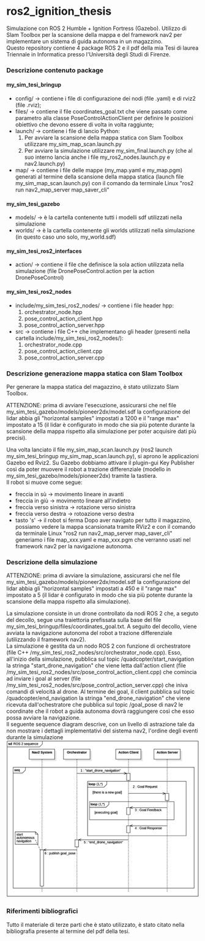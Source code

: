 # ros2_ignition_thesis
Simulazione con ROS 2 Humble + Ignition Fortress (Gazebo). Utilizzo di Slam Toolbox per la scansione della mappa e del framework nav2 per implementare un sistema di guida autonoma in un magazzino.  
Questo repository contiene 4 package ROS 2 e il pdf della mia Tesi di laurea Triennale in Informatica presso l'Università degli Studi di Firenze.
### Descrizione contenuto package
#### my_sim_tesi_bringup
  * config/ -> contiene i file di configurazione dei nodi (file .yaml) e di rviz2 (file .rviz);
  * files/ -> contiene il file coordinates_goal.txt che viene passato come parametro alla classe PoseControlActionClient per definire le posizioni obiettivo che devono essere di volta in volta raggiunte;
  * launch/ -> contiene i file di lancio Python:
    1. Per avviare la scansione della mappa statica con Slam Toolbox utilizzare my_sim_map_scan.launch.py
    2. Per avviare la simulazione utilizzare my_sim_final.launch.py (che al suo interno lancia anche i file my_ros2_nodes.launch.py e nav2.launch.py)
  * map/ -> contiene i file delle mappe (my_map.yaml e my_map.pgm) generati al termine della scansione della mappa statica (launch file my_sim_map_scan.launch.py) con il comando da terminale Linux "ros2 run nav2_map_server map_saver_cli"
#### my_sim_tesi_gazebo
  * models/ -> è la cartella contenente tutti i modelli sdf utilizzati nella simulazione
  * worlds/ -> è la cartella contenente gli worlds utilizzati nella simulazione (in questo caso uno solo, my_world.sdf) 
#### my_sim_tesi_ros2_interfaces
  * action/ -> contiene il file che definisce la sola action utilizzata nella simulazione (file DronePoseControl.action per la action DronePoseControl)
#### my_sim_tesi_ros2_nodes
  * include/my_sim_tesi_ros2_nodes/ -> contiene i file header hpp:
    1. orchestrator_node.hpp
    2. pose_control_action_client.hpp
    3. pose_control_action_server.hpp
  * src -> contiene i file C++ che implementano gli header (presenti nella cartella include/my_sim_tesi_ros2_nodes/):
    1. orchestrator_node.cpp
    2. pose_control_action_client.cpp
    3. pose_control_action_server.cpp
### Descrizione generazione mappa statica con Slam Toolbox
Per generare la mappa statica del magazzino, è stato utilizzato Slam Toolbox.

ATTENZIONE: prima di avviare l'esecuzione, assicurarsi che nel file my_sim_tesi_gazebo/models/pioneer2dx/model.sdf la configurazione del lidar abbia gli "horizontal samples" impostati a 1200 e il "range max" impostato a 15 (il lidar è configurato in modo che sia più potente durante la scansione della mappa rispetto alla simulazione per poter acquisire dati più precisi).

Una volta lanciato il file my_sim_map_scan.launch.py (ros2 launch my_sim_tesi_bringup my_sim_map_scan.launch.py), si aprono le applicazioni Gazebo ed Rviz2. Su Gazebo dobbiamo attivare il plugin-gui Key Publisher così da poter muovere il robot a trazione differenziale (modello in my_sim_tesi_gazebo/models/pioneer2dx) tramite la tastiera.  
Il robot si muove come segue:
* freccia in sù -> movimento lineare in avanti
* freccia in giù -> movimento lineare all'indietro
* freccia verso sinistra -> rotazione verso sinistra
* freccia verso destra -> rotoazione verso destra
* tasto 's' -> il robot si ferma
Dopo aver navigato per tutto il magazzino, possiamo vedere la mappa scansionata tramite RViz2 e con il comando da terminale Linux "ros2 run nav2_map_server map_saver_cli" generiamo i file map_xxx.yaml e map_xxx.pgm che verranno usati nel framework nav2 per la navigazione autonoma.
### Descrizione della simulazione
ATTENZIONE: prima di avviare la simulazione, assicurarsi che nel file my_sim_tesi_gazebo/models/pioneer2dx/model.sdf la configurazione del lidar abbia gli "horizontal samples" impostati a 450 e il "range max" impostato a 5 (il lidar è configurato in modo che sia più potente durante la scansione della mappa rispetto alla simulazione).

La simulazione consiste in un drone controllato da nodi ROS 2 che, a seguto del decollo, segue una traiettoria prefissata sulla base del file my_sim_tesi_bringup/files/coordinates_goal.txt. A seguito del decollo, viene avviata la navigazione autonoma del robot a trazione differenziale (utilizzando il framework nav2).  
La simulazione è gestita da un nodo ROS 2 con funzione di orchestratore (file C++ /my_sim_tesi_ros2_nodes/src/orchestrator_node.cpp). Esso, all'inizio della simulazione, pubblica sul topic /quadcopter/start_navigation la stringa "start_drone_navigation" che viene letta dall'action client (file /my_sim_tesi_ros2_nodes/src/pose_control_action_client.cpp) che comincia ad inviare i goal al server (file /my_sim_tesi_ros2_nodes/src/pose_control_action_server.cpp) che iniva comandi di velocità al drone. Al termine dei goal, il client pubblica sul topic /quadcopter/end_navigation la stringa "end_drone_navigation" che viene ricevuta dall'ochestratore che pubblica sul topic /goal_pose di nav2 le coordinate che il robot a guida autonoma dovrà raggiungere così che esso possa avviare la navigazione.  
Il seguente sequence diagram descrive, con un livello di astrazione tale da non mostrare i dettagli implementativi del sistema nav2, l'ordine degli eventi durante la simulazione
![Testo alternativo](img/sequence_diagram.png)
### Riferimenti bibliografici
Tutto il materiale di terze parti che è stato utilizzato, è stato citato nella bibliografia presente al termine del pdf della tesi.
